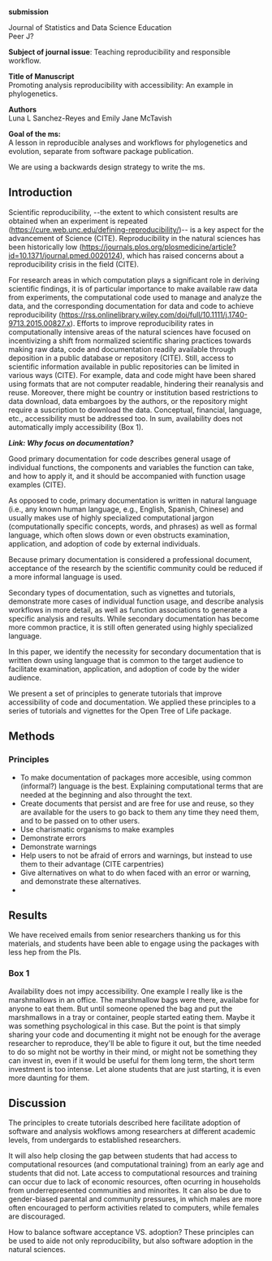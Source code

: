 **submission**<br>

Journal of Statistics and Data Science Education<br>
Peer J?

**Subject of journal issue**: Teaching reproducibility and responsible workflow.


**Title of Manuscript**<br>
Promoting analysis reproducibility with accessibility: An example in phylogenetics.

**Authors**<br>
Luna L Sanchez-Reyes and Emily Jane McTavish

**Goal of the ms:**<br>
A lesson in reproducible analyses and workflows for phylogenetics and evolution, separate from software package publication.

We are using a backwards design strategy to write the ms.

## Introduction

Scientific reproducibility, --the extent to which consistent results are obtained when an experiment is repeated (https://cure.web.unc.edu/defining-reproducibility/)-- is a key aspect for the advancement of Science (CITE).
Reproducibility in the natural sciences has been historically low (https://journals.plos.org/plosmedicine/article?id=10.1371/journal.pmed.0020124), which has raised concerns about a reproducibility crisis in the field (CITE). 

For research areas in which computation plays a significant role in deriving scientific findings, it is of particular importance to make available raw data from experiments, the computational code used to manage and analyze the data, and the corresponding documentation for data and code to achieve reproducibility (https://rss.onlinelibrary.wiley.com/doi/full/10.1111/j.1740-9713.2015.00827.x). Efforts to improve reproducibility rates in computationally intensive areas of the natural sciences have focused on incentivizing a shift from normalized scientific sharing practices towards making raw data, code and documentation readily available through deposition in a public database or repository (CITE). Still, access to scientific information available in public repositories can be limited in various ways (CITE). For example, data and code might have been shared using formats that are not computer readable, hindering their reanalysis and reuse. Moreover, there might be country or institution based restrictions to data download, data embargoes by the authors, or the repository might require a suscription to download the data.
Conceptual, financial, language, etc., accessibility must be addressed too. In sum, availability does not automatically imply accessibility (Box 1).

**_Link: Why focus on documentation?_**

Good primary documentation for code describes general usage of individual functions, the components and variables the function can take, and how to apply it, and it should be accompanied with function usage examples (CITE).

As opposed to code, primary documentation is written in natural language (i.e., any known human language, e.g., English, Spanish, Chinese) and usually makes use of highly specialized computational jargon (computationally specific concepts, words, and phrases) as well as formal language, which often slows down or even obstructs examination, application, and adoption of code by external individuals. 

Because primary documentation is considered a professional document, acceptance of the research by the scientific community could be reduced if a more informal language is used.

Secondary types of documentation, such as vignettes and tutorials, demonstrate more cases of individual function usage, and describe analysis workflows in more detail, as well as function associations to generate a specific analysis and results. While secondary documentation has become more common practice, it is still often generated using highly specialized language. 

In this paper, we identify the necessity for secondary documentation that is written down using language that is common to the target audience to facilitate examination, application, and adoption of code by the wider audience.

We present a set of principles to generate tutorials that improve accessibility of code and documentation. We applied these principles to a series of tutorials and vignettes for the Open Tree of Life package.

## Methods

### Principles

- To make documentation of packages more accesible, using common (informal?) language is the best. Explaining computational terms that are needed at the beginning and also throught the text.
- Create documents that persist and are free for use and reuse, so they are available for the users to go back to them any time they need them, and to be passed on to other users.
- Use charismatic organisms to make examples
- Demonstrate errors
- Demonstrate warnings
- Help users to not be afraid of errors and warnings, but instead to use them to their advantage (CITE carpentries)
- Give alternatives on what to do when faced with an error or warning, and demonstrate these alternatives.
- 
## Results





We have received emails from senior researchers thanking us for this materials, and students have been able to engage using the packages with less hep from the PIs.


### Box 1
Availability does not impy accessibility. One example I really like is the marshmallows in an office. The marshmallow bags were there, availabe for anyone to eat them. But until someone opened the bag and put the marshmallows in a tray or container, people started eating them. Maybe it was something psychological in this case. But the point is that simply sharing your code and documenting it might not be enough for the average researcher to reproduce, they'll be able to figure it out, but the time needed to do so might not be worthy in their mind, or might not be something they can invest in, even if it would be useful for them long term, the short term investment is too intense.
Let alone students that are just starting, it is even more daunting for them.


## Discussion

The principles to create tutorials described here facilitate adoption of software and analysis wokflows among researchers at different academic levels, from undergards to established researchers.

It will also help closing the gap between students that had access to computational resources (and computational training) from an early age and students that did not. Late access to computational resources and training can occur due to lack of economic resources, often ocurring in households from underrepresented communities and minorites. It can also be due to gender-biased parental and community pressures, in which males are more often encouraged to perform activities related to computers, while females are discouraged.

How to balance software acceptance VS. adoption?
These principles can be used to aide not only reproducibility, but also software adoption in the natural sciences.










